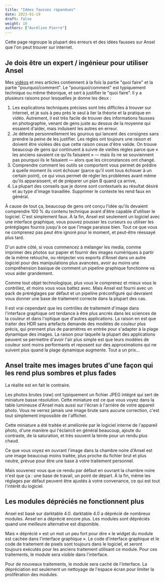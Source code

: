 ```yaml
---
title: "Idées fausses répandues"
date: 2023-01-19
draft: false
weight: 10
authors: ["Aurélien Pierre"]
---
```


Cette page regroupe la plupart des erreurs et des idées fausses sur Ansel que l'on peut trouver sur internet.

<!--more-->

## Je dois être un expert / ingénieur pour utiliser Ansel

Mes [vidéos](https://www.youtube.com/channel/UCmsSn3fujI81EKEr4NLxrcg)
et mes articles contiennent à la fois la partie "quoi faire" et la partie "pourquoi/comment". Le "pourquoi/comment" est typiquement technique ou même théorique, et sert à justifier le "quoi faire". Il y a plusieurs raisons pour lesquelles je donne les deux :

1. Les explications techniques précises sont très difficiles à trouver sur internet, et je suis à peu près le seul à lier la théorie et la pratique en vidéo. Autrement, il est très facile de trouver des informations fausses en photographie, venant de gens juste au dessus de la moyenne qui essaient d'aider, mais induisent les autres en erreur.
1. Je déteste personnellement les gourous qui lancent des consignes sans prendre la peine de les justifier. Les règles ont toujours une raison et doivent être violées dès que cette raison cesse d'être valide. On trouve beaucoup de gens qui continuent à suivre de vieilles règles parce que « les anciens savaient ce qu'ils faisaient » — mais ils ne se souviennent pas pourquoi ils le faisaient — alors que les circonstances ont changé.
1. Comprendre comment les outils se comportent vous permet de prédire à quelle moment ils vont échouer (parce qu'il vont tous échouer à un certain point), ce qui vous permet de régler les problèmes avant même qu'ils apparaissent, et de préparer un plan B quand ça arrive,
1. La plupart des conseils que je donne sont contextuels au résultat désiré et au type d'image travaillée. Supprimer le contexte les rend faux en général.

À cause de tout ça, beaucoup de gens ont conçu l'idée qu'ils devaient comprendre 100 % du contenu technique avant d'être capable d'utiliser le logiciel. C'est simplement faux. À la fin, Ansel est seulement un logiciel avec une interface graphique, vous pouvez pousser les curseurs ou utiliser les préréglages fournis jusqu'à ce que l'image paraisse bien. Tout ce que vous ne comprenez pas peut être ignoré pour le moment, et peut-être réessayé plus tard.

D'un autre côté, si vous commencez à mélanger les media, comme imprimer des photos sur papier et fournir des images numériques à partir de la même retouche, ou réinjecter vos exports d'Ansel dans un autre logiciel pour des manipulations plus avancées, avoir au moins une compréhension basique de comment un pipeline graphique fonctionne va vous aider grandement.

Comme tout objet technologique, plus vous le comprenez et mieux vous le contrôlez, et moins vous vous battez avec. Mais Ansel est fourni avec un pack de préréglages par défaut et un pipeline préconfiguré qui devraient vous donner une base de traitement correcte dans la plupart des cas.

Il est vrai cependant que les contrôles de traitement d'image dans l'interface graphique ont tendance à être plus ancrés dans les sciences de la couleur et dans l'optique que d'autres applications. La raison en est que traiter des HDR sans artefacts demande des modèles de couleur plus précis, qui prennent plus de paramètres en entrée pour s'adapter à la plage dynamique des images. La raison pour laquelle la plupart des applications peuvent se permettre d'avoir l'air plus simple est que leurs modèles de couleur sont moins performants et reposent sur des approximations qui ne suivent plus quand la plage dynamique augmente. Tout a un prix…

## Ansel traite mes images brutes d'une façon qui les rend plus sombres et plus fades

La réalite est en fait le contraire.

Les photos brutes (raw) ont typiquement un fichier JPEG intégré qui sert de miniature basse résolution. Cette miniature est ce que vous voyez dans la table lumineuse d'Ansel mais aussi sur l'écran à l'arrière de votre appareil photo. Vous ne verrez jamais une image brute sans aucune correction, c'est tout simplement impossible de l'afficher.

Cette miniature a été traitée et améliorée par le logiciel interne de l'appareil photo, d'une manière qui l'éclaircit en général beaucoup, ajoute du contraste, de la saturation, et très souvent la teinte pour un rendu plus chaud.

Ce que vous voyez en ouvrant l'image dans la chambre noire d'Ansel est une image beaucoup moins traitée, plus proche du fichier brut et plus neutre, prévue pour être une base à votre traitement personnel.

Mais souvenez vous que ce rendu par défaut en ouvrant la chambre noire n'est que ça : une base de travail, un point de départ. À la fin, même les réglages par défaut peuvent être ajustés à votre convenance, ce qui est tout l'intérêt du logiciel.


## Les modules dépréciés ne fonctionnent plus

Ansel est basé sur darktable 4.0. darktable 4.0 a déprécié de nombreux
modules. Ansel en  a déprécié encore plus. Les  modules sont dépréciés
quand une meilleure alternative est disponible.

Mais « déprécié » est un mot un peu fort pour dire « le widget du module est cachée dans l'interface graphique ». Le code d'interface graphique et le code de traitement de pixels sont toujours dans le logiciel, et seront toujours exécutés pour les anciens traitement utilisant ce module. Pour ces traitements, le module sera visible dans l'interface.

Pour de nouveaux traitements, le module sera caché de l'interface. La dépréciation est seulement un nettoyage de l'espace écran pour limiter la prolifération des modules.
